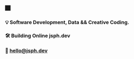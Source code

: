 ## 🎆

### 💡  Software Development, Data && Creative Coding.
### 🛠️  Building Online jsph.dev
### 🔗  hello@jsph.dev

<!---
This is a ✨ special ✨ repository because its `README.md` (this file) appears on your GitHub profile.
You can click the Preview link to take a look at your changes.
--->
